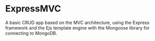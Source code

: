 # ExpressMVC
A basic CRUD app based on the MVC architecture, using the Express framework and the Ejs template engine with the Mongoose library for connecting to MongoDB.
